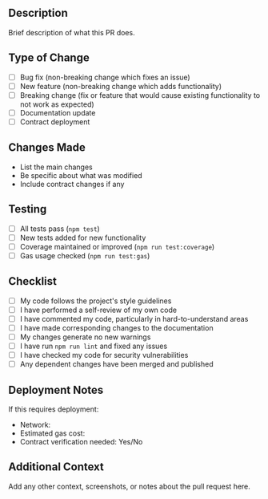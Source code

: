 ## Description

Brief description of what this PR does.

## Type of Change

- [ ] Bug fix (non-breaking change which fixes an issue)
- [ ] New feature (non-breaking change which adds functionality)
- [ ] Breaking change (fix or feature that would cause existing functionality to not work as expected)
- [ ] Documentation update
- [ ] Contract deployment

## Changes Made

- List the main changes
- Be specific about what was modified
- Include contract changes if any

## Testing

- [ ] All tests pass (`npm test`)
- [ ] New tests added for new functionality
- [ ] Coverage maintained or improved (`npm run test:coverage`)
- [ ] Gas usage checked (`npm run test:gas`)

## Checklist

- [ ] My code follows the project's style guidelines
- [ ] I have performed a self-review of my own code
- [ ] I have commented my code, particularly in hard-to-understand areas
- [ ] I have made corresponding changes to the documentation
- [ ] My changes generate no new warnings
- [ ] I have run `npm run lint` and fixed any issues
- [ ] I have checked my code for security vulnerabilities
- [ ] Any dependent changes have been merged and published

## Deployment Notes

If this requires deployment:
- Network: 
- Estimated gas cost: 
- Contract verification needed: Yes/No

## Additional Context

Add any other context, screenshots, or notes about the pull request here.